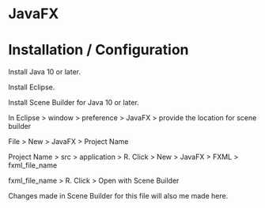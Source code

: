 # JavaFX

# Installation / Configuration

Install Java 10 or later.

Install Eclipse.

Install Scene Builder for Java 10 or later.

In Eclipse > window > preference > JavaFX > provide the location for scene builder


File > New > JavaFX > Project Name

Project Name > src > application > R. Click > New > JavaFX > FXML > fxml_file_name

fxml_file_name > R. Click > Open with Scene Builder

Changes made in Scene Builder for this file will also me made here.
